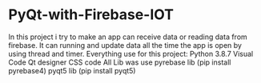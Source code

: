 # PyQt-with-Firebase-IOT
In this project i try to make an app can receive data or reading data from firebase. It can running and update data all the time the app is open by using thread and timer.
Everything use for this project:
Python 3.8.7
Visual Code
Qt designer
CSS code
All Lib was use
pyrebase lib (pip install pyrebase4)
pyqt5 lib (pip install pyqt5)
